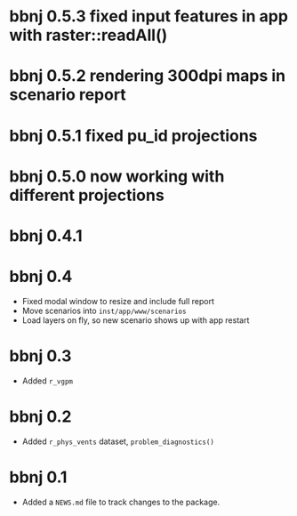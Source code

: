 # bbnj 0.5.3 fixed input features in app with raster::readAll()

# bbnj 0.5.2 rendering 300dpi maps in scenario report

# bbnj 0.5.1 fixed pu_id projections

# bbnj 0.5.0 now working with different projections

# bbnj 0.4.1

# bbnj 0.4

* Fixed modal window to resize and include full report
* Move scenarios into `inst/app/www/scenarios`
* Load layers on fly, so new scenario shows up with app restart

# bbnj 0.3

* Added `r_vgpm`

# bbnj 0.2

* Added `r_phys_vents` dataset, `problem_diagnostics()`

# bbnj 0.1

* Added a `NEWS.md` file to track changes to the package.
